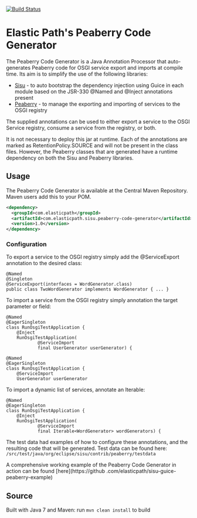 [![Build Status](https://api.travis-ci.org/elasticpath/peaberry-code-generator.png)](https://travis-ci.org/elasticpath/peaberry-code-generator)

# Elastic Path's Peaberry Code Generator
The Peaberry Code Generator is a Java Annotation Processor that auto-generates Peaberry code for OSGI service export and imports at
compile time. Its aim is to simplify the use of the following libraries:
 * [Sisu](https://www.eclipse.org/sisu/) - to auto bootstrap the dependency injection using Guice in each module based on the JSR-330 @Named and @Inject annotations present
 * [Peaberry](https://github.com/ops4j/peaberry) - to manage the exporting and importing of services to the OSGI registry

The supplied annotations can be used to either export a service to the OSGI Service registry, consume a service from the registry, or both.

It is not necessary to deploy this jar at runtime. Each of the annotations are marked as RetentionPolicy.SOURCE and will not be present in the
class files. However, the Peaberry classes that are generated have a runtime dependency on both the Sisu and Peaberry libraries.

## Usage
The Peaberry Code Generator is available at the Central Maven Repository. Maven users add this to your POM.

```xml
<dependency>
  <groupId>com.elasticpath</groupId>
  <artifactId>com.elasticpath.sisu.peaberry-code-generator</artifactId>
  <version>1.0</version>
</dependency>
```

### Configuration
To export a service to the OSGI registry simply add the @ServiceExport annotation to the desired class:
```
@Named
@Singleton
@ServiceExport(interfaces = WordGenerator.class)
public class TwoWordGenerator implements WordGenerator { ... }
```
To import a service from the OSGI registry simply annotation the target parameter or field:
```
@Named
@EagerSingleton
class RunOsgiTestApplication {
	@Inject
	RunOsgiTestApplication(
			@ServiceImport
			final UserGenerator userGenerator) {
```
```
@Named
@EagerSingleton
class RunOsgiTestApplication {
	@ServiceImport
    UserGenerator userGenerator
```
To import a dynamic list of services, annotate an Iterable:
```
@Named
@EagerSingleton
class RunOsgiTestApplication {
	@Inject
	RunOsgiTestApplication(
			@ServiceImport
			final Iterable<WordGenerator> wordGenerators) {
```
The test data had examples of how to configure these annotations, and the resulting code that will be generated. Test data can be found here:
`/src/test/java/org/eclipse/sisu/contrib/peaberry/testdata`

A comprehensive working example of the Peaberry Code Generator in action can be found [here](https://github
.com/elasticpath/sisu-guice-peaberry-example)

## Source
Built with Java 7 and Maven:
run `mvn clean install` to build




